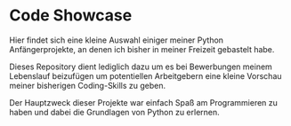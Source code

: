 # Code Showcase
Hier findet sich eine kleine Auswahl einiger meiner Python Anfängerprojekte,
an denen ich bisher in meiner Freizeit gebastelt habe.

Dieses Repository dient lediglich dazu um es bei Bewerbungen meinem Lebenslauf beizufügen
um potentiellen Arbeitgebern eine kleine Vorschau meiner bisherigen Coding-Skills zu geben.

Der Hauptzweck dieser Projekte war einfach Spaß am Programmieren zu haben und dabei
die Grundlagen von Python zu erlernen.

